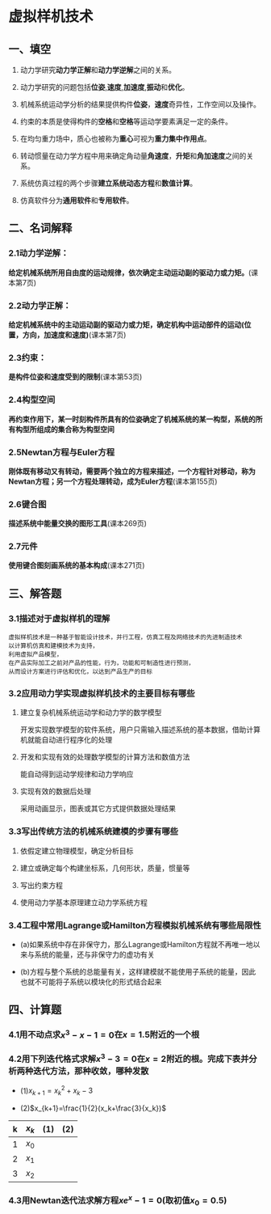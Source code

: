 # 虚拟样机技术

## 一、填空

1. 动力学研究**动力学正解**和**动力学逆解**之间的关系。

2. 动力学研究的问题包括**位姿**,**速度**,**加速度**,**振动**和**优化**。

3. 机械系统运动学分析的结果提供构件**位姿**，**速度**奇异性，工作空间以及操作。

4. 约束的本质是使得构件的**空格**和**空格**等运动学要素满足一定的条件。

5. 在均匀重力场中，质心也被称为**重心**可视为**重力集中作用点**。

6. 转动惯量在动力学方程中用来确定角动量**角速度**，**升矩**和**角加速度**之间的关系。

7. 系统仿真过程的两个步骤**建立系统动态方程**和**数值计算**。

8. 仿真软件分为**通用软件**和**专用软件**。

## 二、名词解释

### 2.1动力学逆解：

**给定机械系统所用自由度的运动规律，依次确定主动运动副的驱动力或力矩。**(课本第7页)

### 2.2动力学正解：

**给定机械系统中的主动运动副的驱动力或力矩，确定机构中运动部件的运动(位置，方向，加速度和速度)**(课本第7页)

### 2.3约束：

**是构件位姿和速度受到的限制**(课本第53页)

### 2.4构型空间

**再约束作用下，某一时刻构件所具有的位姿确定了机械系统的某一构型，系统的所有构型所组成的集合称为构型空间**

### 2.5Newtan方程与Euler方程

**刚体既有移动又有转动，需要两个独立的方程来描述，一个方程针对移动，称为Newtan方程；另一个方程处理转动，成为Euler方程**(课本第155页)

### 2.6键合图

**描述系统中能量交换的图形工具**(课本269页)

### 2.7元件

**使用键合图刻画系统的基本构成**(课本271页)

## 三、解答题

### 3.1描述对于虚拟样机的理解

    虚拟样机技术是一种基于智能设计技术，并行工程，仿真工程及网络技术的先进制造技术
    以计算机仿真和建模技术为支持，
    利用虚拟产品模型，
    在产品实际加工之前对产品的性能，行为，功能和可制造性进行预测，
    从而设计方案进行评估和优化，以达到产品生产的目标

### 3.2应用动力学实现虚拟样机技术的主要目标有哪些

1. 建立复杂机械系统运动学和动力学的数学模型

    开发实现数学模型的软件系统，用户只需输入描述系统的基本数据，借助计算机就能自动进行程序化的处理

2. 开发和实现有效的处理数学模型的计算方法和数值方法

    能自动得到运动学规律和动力学响应

3. 实现有效的数据后处理

    采用动画显示，图表或其它方式提供数据处理结果

### 3.3写出传统方法的机械系统建模的步骤有哪些

1. 依假定建立物理模型，确定分析目标

2. 建立或确定每个构建坐标系，几何形状，质量，惯量等

3. 写出约束方程

4. 使用动力学基本原理建立动力学系统方程

### 3.4工程中常用Lagrange或Hamilton方程模拟机械系统有哪些局限性

* (a)如果系统中存在非保守力，那么Lagrange或Hamilton方程就不再唯一地以来与系统的能量，还与非保守力的虚功有关

* (b)方程与整个系统的总能量有关，这样建模就不能使用子系统的能量，因此也就不可能将子系统以模块化的形式结合起来

## 四、计算题

### 4.1用不动点求$x^3-x-1=0$在$x=1.5$附近的一个根

### 4.2用下列迭代格式求解$x^3-3=0$在$x=2$附近的根。完成下表并分析两种迭代方法，那种收敛，哪种发散

* (1)$x_{k+1}=x_k^2+x_k-3$

* (2)$x_{k+1}=\frac{1}{2}(x_k+\frac{3}{x_k})$

|    k     |      $x_k$    |  (1)  |  (2)   |
|----------|:-------------:|------:|------: |
| 1        |      $x_0$    |       |        |
| 2        |      $x_1$    |       |        |
| 3        |      $x_2$    |       |        |

### 4.3用Newtan迭代法求解方程$xe^x-1=0$(取初值$x_0=0.5$)